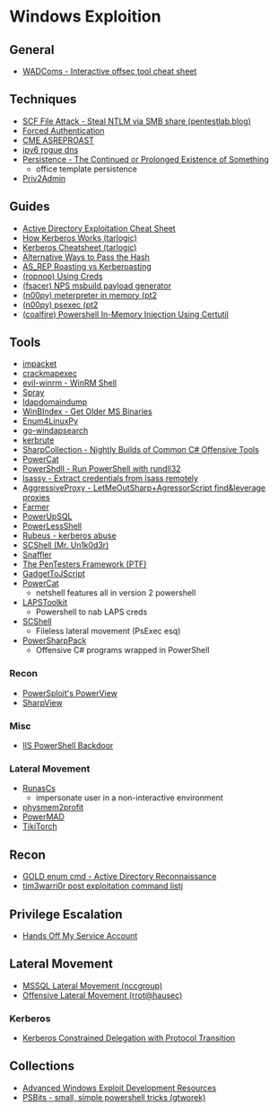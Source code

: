 # Windows Exploition

## General
* [WADComs - Interactive offsec tool cheat sheet](https://wadcoms.github.io/)

## Techniques
* [SCF File Attack - Steal NTLM via SMB share (pentestlab.blog)](https://pentestlab.blog/2017/12/13/smb-share-scf-file-attacks/)
* [Forced Authentication](https://www.ired.team/offensive-security/initial-access/t1187-forced-authentication)
* [CME ASREPROAST](https://mpgn.gitbook.io/crackmapexec/ldap-protocol/asreproast)
* [ipv6 rogue dns](https://blog.fox-it.com/2017/05/09/relaying-credentials-everywhere-with-ntlmrelayx/)
* [Persistence - The Continued or Prolonged Existence of Something](https://www.mdsec.co.uk/2019/05/persistence-the-continued-or-prolonged-existence-of-something-part-1-microsoft-office/)
    * office template persistence
* [Priv2Admin](https://github.com/gtworek/Priv2Admin)

## Guides
* [Active Directory Exploitation Cheat Sheet](https://github.com/Integration-IT/Active-Directory-Exploitation-Cheat-Sheet)
* [How Kerberos Works (tarlogic)](https://www.tarlogic.com/en/blog/how-kerberos-works/)
* [Kerberos Cheatsheet (tarlogic)](https://gist.github.com/TarlogicSecurity/2f221924fef8c14a1d8e29f3cb5c5c4a)
* [Alternative Ways to Pass the Hash](https://www.n00py.io/2020/12/alternative-ways-to-pass-the-hash-pth/)
* [AS_REP Roasting vs Kerberoasting](https://luemmelsec.github.io/Kerberoasting-VS-AS-REP-Roasting/)
* [(ropnop) Using Creds](https://blog.ropnop.com/using-credentials-to-own-windows-boxes/)
* [(fsacer) NPS msbuild payload generator](https://github.com/fsacer/nps_payload)
* [(n00py) meterpreter in memory (pt2](https://www.n00py.io/2018/06/executing-meterpreter-in-memory-on-windows-10-and-bypassing-antivirus-part-2/)
* [(n00py) psexec (pt2](https://blog.ropnop.com/using-credentials-to-own-windows-boxes-part-2-psexec-and-services/)
* [(coalfire) Powershell In-Memory Injection Using Certutil](https://www.coalfire.com/The-Coalfire-Blog/May-2018/PowerShell-In-Memory-Injection-Using-CertUtil-exe)

## Tools
* [impacket](https://github.com/SecureAuthCorp/impacket.git)
* [crackmapexec](https://github.com/byt3bl33d3r/CrackMapExec)
* [evil-winrm - WinRM Shell](https://github.com/Hackplayers/evil-winrm)
* [Spray](https://github.com/Greenwolf/Spray)
* [ldapdomaindump](https://github.com/dirkjanm/ldapdomaindump)
* [WinBIndex - Get Older MS Binaries](https://m417z.com/winbindex/)
* [Enum4LinuxPy](https://github.com/0v3rride/Enum4LinuxPy)
* [go-windapsearch](https://github.com/ropnop/go-windapsearch)
* [kerbrute](https://github.com/ropnop/kerbrute)
* [SharpCollection - Nightly Builds of Common C# Offensive Tools](https://github.com/Flangvik/SharpCollection)
* [PowerCat](https://github.com/besimorhino/powercat)
* [PowerShdll - Run PowerShell with rundll32](https://github.com/p3nt4/PowerShdll)
* [lsassy - Extract credentials from lsass remotely](https://github.com/Hackndo/lsassy)
* [AggressiveProxy - LetMeOutSharp+AgressorScript find&leverage proxies](https://github.com/EncodeGroup/AggressiveProxy)
* [Farmer](https://github.com/mdsecactivebreach/Farmer)
* [PowerUpSQL](https://github.com/NetSPI/PowerUpSQL/)
* [PowerLessShell](https://github.com/Mr-Un1k0d3r/PowerLessShell)
* [Rubeus - kerberos abuse](https://github.com/GhostPack/Rubeus)
* [SCShell (Mr. Un1k0d3r)](https://github.com/Mr-Un1k0d3r/SCShell)
* [Snaffler](https://github.com/SnaffCon/Snaffler)
* [The PenTesters Framework (PTF)](https://github.com/trustedsec/ptf)
* [GadgetToJScript](https://github.com/med0x2e/GadgetToJScript)
* [PowerCat](https://github.com/besimorhino/powercat)
    * netshell features all in version 2 powershell
* [LAPSToolkit](https://github.com/leoloobeek/LAPSToolkit)
    * Powershell to nab LAPS creds
* [SCShell](https://github.com/Mr-Un1k0d3r/SCShell)
    * Fileless lateral movement (PsExec esq)
* [PowerSharpPack](https://github.com/S3cur3Th1sSh1t/PowerSharpPack)
    * Offensive C# programs wrapped in PowerShell

### Recon
* [PowerSploit's PowerView](https://github.com/PowerShellMafia/PowerSploit)
* [SharpView](https://github.com/tevora-threat/SharpView)

### Misc
* [IIS PowerShell Backdoor](https://github.com/gtworek/PSBits/blob/master/Misc/Install-PSBackdoor.ps1)

### Lateral Movement
* [RunasCs](https://github.com/antonioCoco/RunasCs)
    * impersonate user in a non-interactive environment
* [physmem2profit](https://github.com/FSecureLABS/physmem2profit)
* [PowerMAD](https://github.com/Kevin-Robertson/Powermad)
* [TikiTorch](https://github.com/rasta-mouse/TikiTorch)

## Recon
* [GOLD enum cmd - Active Directory Reconnaissance ](https://bitvijays.github.io/LFF-IPS-P3-Exploitation.html)
* [tim3warri0r post exploitation command listj](http://tim3warri0r.blogspot.com/2012/09/windows-post-exploitation-command-list.html)

## Privilege Escalation
* [Hands Off My Service Account](https://decoder.cloud/2020/11/05/hands-off-my-service-account/)

## Lateral Movement
* [MSSQL Lateral Movement (nccgroup)](https://research.nccgroup.com/2021/01/21/mssql-lateral-movement/)
* [Offensive Lateral Movement (rrot@hausec)](https://hausec.com/2019/08/12/offensive-lateral-movement/)

### Kerberos
* [Kerberos Constrained Delegation with Protocol Transition](https://phackt.com/en-kerberos-constrained-delegation-with-protocol-transition)

## Collections
* [Advanced Windows Exploit Development Resources](https://github.com/FULLSHADE/WindowsExploitationResources)
* [PSBits - small, simple powershell tricks (gtworek)](https://github.com/gtworek/PSBits)